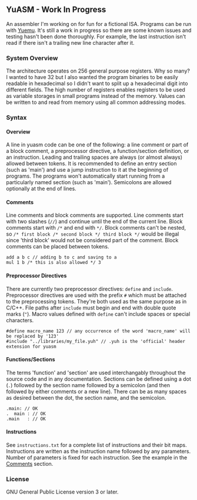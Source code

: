 ## YuASM - Work In Progress

An assembler I'm working on for fun for a fictional ISA. Programs can be run with [Yuemu](https://github.com/yusacetin/yuemu). It's still a work in progress so there are some known issues and testing hasn't been done thoroughly. For example, the last instruction isn't read if there isn't a trailing new line character after it.

### System Overview

The architecture operates on 256 general purpose registers. Why so many? I wanted to have 32 but I also wanted the program binaries to be easily readable in hexadecimal so I didn't want to split up a hexadecimal digit into different fields. The high number of registers enables registers to be used as variable storages in small programs instead of the memory. Values can be written to and read from memory using all common addressing modes.

### Syntax

#### Overview

A line in yuasm code can be one of the following: a line comment or part of a block comment, a preprocessor directive, a function/section definition, or an instruction. Leading and trailing spaces are always (or almost always) allowed between tokens. It is recommended to define an entry section (such as 'main') and use a jump instruction to it at the beginning of programs. The programs won't automatically start running from a particularly named section (such as 'main'). Semicolons are allowed optionally at the end of lines.

#### Comments

Line comments and block comments are supported. Line comments start with two slashes (`//`) and continue until the end of the current line. Block comments start with `/*` and end with `*/`. Block comments can't be nested, so `/* first block /* second block */ third block */` would be illegal since 'third block' would not be considered part of the comment. Block comments can be placed between tokens.

```
add a b c // adding b to c and saving to a
mul 1 b /* this is also allowed */ 3
```

#### Preprocessor Directives

There are currently two preprocessor directives: `define` and `include`. Preprocessor directives are used with the prefix `#` which must be attached to the preprocessing tokens. They're both used as the same purpose as in C/C++. File paths after `include` must begin and end with double quote marks (`"`). Macro values defined with `define` can't include spaces or special characters.

```
#define macro_name 123 // any occurrence of the word 'macro_name' will be replaced by '123'
#include "../libraries/my_file.yuh" // .yuh is the 'official' header extension for yuasm
```

#### Functions/Sections

The terms 'function' and 'section' are used interchangably throughout the source code and in any documentation. Sections can be defined using a dot (`.`) followed by the section name followed by a semicolon (and then followed by either comments or a new line). There can be as many spaces as desired between the dot, the section name, and the semicolon.

```
.main: // OK
.  main : // OK
.main   : // OK
```

#### Instructions

See `instructions.txt` for a complete list of instructions and their bit maps. Instructions are written as the instruction name followed by any parameters. Number of parameters is fixed for each instruction. See the example in the [Comments](#comments) section.

### License

GNU General Public License version 3 or later.
